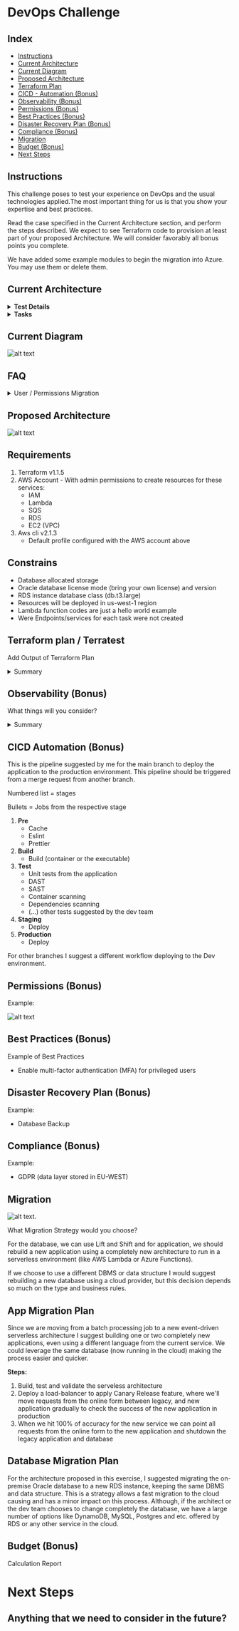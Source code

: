 # DevOps Challenge

## Index

* [Instructions](#instructions)
* [Current Architecture](#current-architecture)
* [Current Diagram](#current-diagram)
* [Proposed Architecture](#proposed-architecture)
* [Terraform Plan](#terraform-plan-terratest)
* [CICD - Automation (Bonus)](#cicd-automation-bonus)
* [Observability (Bonus)](#observability-bonus)
* [Permissions (Bonus)](#permissions-bonus)
* [Best Practices (Bonus)](#best-practices-bonus)
* [Disaster Recovery Plan (Bonus)](#disaster-recovery-plan-bonus)
* [Compliance (Bonus)](#compliance-bonus)
* [Migration](#migration)
* [Budget (Bonus)](#budget-bonus)
* [Next Steps](#next-steps)

## Instructions

This challenge poses to test your experience on DevOps and the usual technologies applied.The most important thing for us is that you show your expertise and best practices.

Read the case specified in the Current Architecture section, and perform the steps described. We expect to see Terraform code to provision at least part of your proposed Architecture. We will consider favorably all bonus points you complete.

We have added some example modules to begin the migration into Azure. You may use them or delete them.


## Current Architecture
<details>
<summary><b>Test Details</b></summary>

---

Let’s imagine that a Bank has a monolithic architecture to handle the enrollment for new credit cards.
A potential customer will enter a bunch of data through some online forms.
Once a day there will be a batch processing job that will process all this
data. The job will trigger a monolithic application that extracts the day’s
data and run the following tasks.

• It will verify if it’s an existing customer and if it is, it will verify any
potential loans or red flags in case the customer is not eligible for a
new credit card.

• It will verify the customer’s identity. We reach an external API (e.g.
Equifax) to verify all the provided details are accurate and also verify
if there is any red flag.

• It will calculate the amount limit assigned for the credit card. It will
also auto-generate a new Credit Card number so the customer can
start using it right away until the actual credit card is received.

All the data is currently persisted on an on-premise Oracle DB. This DB
holds all the personal data the user inputs in the forms and also additional
data that will help to calculate his/her credit rating.

#### The Goal
As a company-wide initiative, we’ve been asked to
1. Migrate all our systems to a cloud provider (You may plan for AWS, Google Cloud or Azure)
2. The company is shifting to event-driven architecture with microservices
</details>

<details>
<summary><b>Tasks</b></summary>

#### The Test

This test will mix some designs (text and diagrams are expected) and
some coding. We are absolutely not aiming to build this system. We just
want to test some relevant points we’ll explicitly point out.
1. Given the 2 goals we mentioned in the previous section, imagine a
new architecture including text, diagrams, and any other useful
resource.
2. How are you going to handle the migration of data? Design a
strategy (maybe using cloud resources o anything else?) and tell us
about it.
3. Let’s assume the current DB is a traditional Oracle relational DB.
Write all the necessary scripts to migrate this data to a new DB in
the cloud. There are several options. Please explain which one you
choose and why.
4. Given the new architecture you designed let’s assume we’ll provision
new resources through Terraform. Build some of the most important
infrastructure with Terraform and build the plan for it.
5. (Bonus) What kind of monitoring would be relevant to add? What kind of
resources would be helpful to achieve this?
6. (Bonus) Give special attention how to handle exceptions if the job
stops for any reason. How do we recover? How will the deployment
process will be? Also, think about permissions, how are we giving the
cloud resources permissions?

We are expecting:
1. A detailed explanation for each step
2. The reasons to choose each resource in the cloud.
3. Details on how those resources work. 
---
</details>

## Current Diagram
![alt text](/images/current_example.png "Current diagram")

## FAQ

<details>
<summary>User / Permissions Migration</summary>

```
Are the users using auth/authentication federated service? SSO auth?

User’s apply through filling out forms without the necessity of creating an account with the bank (it is open to anyone)
so there should be no auth involved.
In the future we might incorporate federated auth that will allow us to fill out some information that we currently
request to users. So any prep work for the future would be great.
```
</details>


## Proposed Architecture

![alt text](/images/proposed_example.png "Proposed diagram")

## Requirements

1. Terraform v1.1.5
2. AWS Account - With admin permissions to create resources for these services:
    * IAM
    * Lambda
    * SQS
    * RDS
    * EC2 (VPC)
3. Aws cli v2.1.3 
    * Default profile configured with the AWS account above


## Constrains

- Database allocated storage
- Oracle database license mode (bring your own license) and version
- RDS instance database class (db.t3.large)
- Resources will be deployed in us-west-1 region
- Lambda function codes are just a hello world example
- Were Endpoints/services for each task were not created



## Terraform plan / Terratest

Add Output of Terraform Plan
<details>
<summary>Summary</summary>
  
```

------------------------------------------------------------------------
------------------------------------------------------------------------

Terraform used the selected providers to generate the following execution plan. Resource actions are indicated with the following symbols:
  + create
 <= read (data resources)

Terraform will perform the following actions:

  # module.sqs_lambda.aws_apigatewayv2_api.main_apigateway will be created
  + resource "aws_apigatewayv2_api" "main_apigateway" {
      + api_endpoint                 = (known after apply)
      + api_key_selection_expression = "$request.header.x-api-key"
      + arn                          = (known after apply)
      + execution_arn                = (known after apply)
      + id                           = (known after apply)
      + name                         = "main_http_api"
      + protocol_type                = "HTTP"
      + route_selection_expression   = "$request.method $request.path"
      + tags_all                     = {
          + "Environment" = "dev"
          + "ManagedBy"   = "Terraform"
          + "Project"     = "SQS Lambda RDS Test"
        }
    }

  # module.sqs_lambda.aws_apigatewayv2_integration.main_apigateway_integration will be created
  + resource "aws_apigatewayv2_integration" "main_apigateway_integration" {
      + api_id                                    = (known after apply)
      + connection_type                           = "INTERNET"
      + id                                        = (known after apply)
      + integration_method                        = "ANY"
      + integration_response_selection_expression = (known after apply)
      + integration_type                          = "HTTP_PROXY"
      + integration_uri                           = "https://example.com/{proxy}"
      + payload_format_version                    = "1.0"
      + timeout_milliseconds                      = (known after apply)
    }

  # module.sqs_lambda.aws_apigatewayv2_route.main_apigateway_route will be created
  + resource "aws_apigatewayv2_route" "main_apigateway_route" {
      + api_id             = (known after apply)
      + api_key_required   = false
      + authorization_type = "NONE"
      + id                 = (known after apply)
      + route_key          = "ANY /{proxy+}"
      + target             = (known after apply)
    }

  # module.sqs_lambda.aws_db_instance.default will be created
  + resource "aws_db_instance" "default" {
      + address                               = (known after apply)
      + allocated_storage                     = 10
      + apply_immediately                     = (known after apply)
      + arn                                   = (known after apply)
      + auto_minor_version_upgrade            = true
      + availability_zone                     = (known after apply)
      + backup_retention_period               = (known after apply)
      + backup_window                         = (known after apply)
      + ca_cert_identifier                    = (known after apply)
      + character_set_name                    = (known after apply)
      + copy_tags_to_snapshot                 = false
      + db_subnet_group_name                  = (known after apply)
      + delete_automated_backups              = true
      + endpoint                              = (known after apply)
      + engine                                = "oracle-ee"
      + engine_version                        = "19.0.0.0.ru-2020-10.rur-2020-10.r1"
      + engine_version_actual                 = (known after apply)
      + hosted_zone_id                        = (known after apply)
      + id                                    = (known after apply)
      + identifier                            = "myoracle"
      + identifier_prefix                     = (known after apply)
      + instance_class                        = "db.t3.large"
      + kms_key_id                            = (known after apply)
      + latest_restorable_time                = (known after apply)
      + license_model                         = "bring-your-own-license"
      + maintenance_window                    = (known after apply)
      + monitoring_interval                   = 0
      + monitoring_role_arn                   = (known after apply)
      + multi_az                              = (known after apply)
      + name                                  = "myoracle"
      + nchar_character_set_name              = (known after apply)
      + option_group_name                     = (known after apply)
      + parameter_group_name                  = (known after apply)
      + password                              = (sensitive value)
      + performance_insights_enabled          = false
      + performance_insights_kms_key_id       = (known after apply)
      + performance_insights_retention_period = (known after apply)
      + port                                  = 1521
      + publicly_accessible                   = false
      + replicas                              = (known after apply)
      + resource_id                           = (known after apply)
      + skip_final_snapshot                   = true
      + snapshot_identifier                   = (known after apply)
      + status                                = (known after apply)
      + storage_type                          = (known after apply)
      + tags_all                              = {
          + "Environment" = "dev"
          + "ManagedBy"   = "Terraform"
          + "Project"     = "SQS Lambda RDS Test"
        }
      + timezone                              = (known after apply)
      + username                              = "whoiami"
      + vpc_security_group_ids                = (known after apply)
    }

  # module.sqs_lambda.aws_db_subnet_group.rds_subnet_group will be created
  + resource "aws_db_subnet_group" "rds_subnet_group" {
      + arn         = (known after apply)
      + description = "Managed by Terraform"
      + id          = (known after apply)
      + name        = "db_myoracle_subnet"
      + name_prefix = (known after apply)
      + subnet_ids  = (known after apply)
      + tags        = {
          + "Name" = "test_vpc"
        }
      + tags_all    = {
          + "Environment" = "dev"
          + "ManagedBy"   = "Terraform"
          + "Name"        = "test_vpc"
          + "Project"     = "SQS Lambda RDS Test"
        }
    }

  # module.sqs_lambda.aws_iam_role.run_sqs_dequeue will be created
  + resource "aws_iam_role" "run_sqs_dequeue" {
      + arn                   = (known after apply)
      + assume_role_policy    = jsonencode(
            {
              + Statement = [
                  + {
                      + Action    = "sts:AssumeRole"
                      + Effect    = "Allow"
                      + Principal = {
                          + Service = "lambda.amazonaws.com"
                        }
                      + Sid       = ""
                    },
                ]
              + Version   = "2012-10-17"
            }
        )
      + create_date           = (known after apply)
      + force_detach_policies = false
      + id                    = (known after apply)
      + managed_policy_arns   = (known after apply)
      + max_session_duration  = 3600
      + name                  = "dequeue_function-iam-role"
      + name_prefix           = (known after apply)
      + path                  = "/"
      + tags_all              = {
          + "Environment" = "dev"
          + "ManagedBy"   = "Terraform"
          + "Project"     = "SQS Lambda RDS Test"
        }
      + unique_id             = (known after apply)

      + inline_policy {
          + name   = "dequeue_function-iam-policy"
          + policy = jsonencode(
                {
                  + Statement = [
                      + {
                          + Action   = [
                              + "sqs:ChangeMessageVisibility",
                              + "sqs:ReceiveMessage",
                            ]
                          + Effect   = "Allow"
                          + Resource = "arn:aws:sqs:*:*:enqueue_function"
                        },
                    ]
                  + Version   = "2012-10-17"
                }
            )
        }
    }

  # module.sqs_lambda.aws_iam_role.run_sqs_enqueue will be created
  + resource "aws_iam_role" "run_sqs_enqueue" {
      + arn                   = (known after apply)
      + assume_role_policy    = jsonencode(
            {
              + Statement = [
                  + {
                      + Action    = "sts:AssumeRole"
                      + Effect    = "Allow"
                      + Principal = {
                          + Service = "lambda.amazonaws.com"
                        }
                      + Sid       = ""
                    },
                ]
              + Version   = "2012-10-17"
            }
        )
      + create_date           = (known after apply)
      + force_detach_policies = false
      + id                    = (known after apply)
      + managed_policy_arns   = (known after apply)
      + max_session_duration  = 3600
      + name                  = "enqueue_function-iam-role"
      + name_prefix           = (known after apply)
      + path                  = "/"
      + tags_all              = {
          + "Environment" = "dev"
          + "ManagedBy"   = "Terraform"
          + "Project"     = "SQS Lambda RDS Test"
        }
      + unique_id             = (known after apply)

      + inline_policy {
          + name   = "enqueue_function-iam-policy"
          + policy = jsonencode(
                {
                  + Statement = [
                      + {
                          + Action   = [
                              + "sqs:SendMessage",
                              + "sqs:ChangeMessageVisibility",
                            ]
                          + Effect   = "Allow"
                          + Resource = "arn:aws:sqs:*:*:enqueue_function"
                        },
                    ]
                  + Version   = "2012-10-17"
                }
            )
        }
    }

  # module.sqs_lambda.aws_security_group.rds_sg will be created
  + resource "aws_security_group" "rds_sg" {
      + arn                    = (known after apply)
      + description            = "Managed by Terraform"
      + egress                 = [
          + {
              + cidr_blocks      = [
                  + "10.0.0.0/16",
                ]
              + description      = ""
              + from_port        = 0
              + ipv6_cidr_blocks = []
              + prefix_list_ids  = []
              + protocol         = "-1"
              + security_groups  = []
              + self             = false
              + to_port          = 0
            },
        ]
      + id                     = (known after apply)
      + ingress                = [
          + {
              + cidr_blocks      = [
                  + "10.0.0.0/16",
                ]
              + description      = ""
              + from_port        = 1521
              + ipv6_cidr_blocks = []
              + prefix_list_ids  = []
              + protocol         = "tcp"
              + security_groups  = []
              + self             = false
              + to_port          = 1521
            },
        ]
      + name                   = "test_vpc-rds-sg"
      + name_prefix            = (known after apply)
      + owner_id               = (known after apply)
      + revoke_rules_on_delete = false
      + tags                   = {
          + "Name" = "test_vpc"
        }
      + tags_all               = {
          + "Environment" = "dev"
          + "ManagedBy"   = "Terraform"
          + "Name"        = "test_vpc"
          + "Project"     = "SQS Lambda RDS Test"
        }
      + vpc_id                 = (known after apply)
    }

  # module.sqs_lambda.aws_subnet.rds_subnet_b will be created
  + resource "aws_subnet" "rds_subnet_b" {
      + arn                                            = (known after apply)
      + assign_ipv6_address_on_creation                = false
      + availability_zone                              = "us-west-1b"
      + availability_zone_id                           = (known after apply)
      + cidr_block                                     = "10.0.0.0/24"
      + enable_dns64                                   = false
      + enable_resource_name_dns_a_record_on_launch    = false
      + enable_resource_name_dns_aaaa_record_on_launch = false
      + id                                             = (known after apply)
      + ipv6_cidr_block_association_id                 = (known after apply)
      + ipv6_native                                    = false
      + map_public_ip_on_launch                        = false
      + owner_id                                       = (known after apply)
      + private_dns_hostname_type_on_launch            = (known after apply)
      + tags                                           = {
          + "Name" = "test_vpc"
        }
      + tags_all                                       = {
          + "Environment" = "dev"
          + "ManagedBy"   = "Terraform"
          + "Name"        = "test_vpc"
          + "Project"     = "SQS Lambda RDS Test"
        }
      + vpc_id                                         = (known after apply)
    }

  # module.sqs_lambda.aws_subnet.rds_subnet_c will be created
  + resource "aws_subnet" "rds_subnet_c" {
      + arn                                            = (known after apply)
      + assign_ipv6_address_on_creation                = false
      + availability_zone                              = "us-west-1c"
      + availability_zone_id                           = (known after apply)
      + cidr_block                                     = "10.0.1.0/24"
      + enable_dns64                                   = false
      + enable_resource_name_dns_a_record_on_launch    = false
      + enable_resource_name_dns_aaaa_record_on_launch = false
      + id                                             = (known after apply)
      + ipv6_cidr_block_association_id                 = (known after apply)
      + ipv6_native                                    = false
      + map_public_ip_on_launch                        = false
      + owner_id                                       = (known after apply)
      + private_dns_hostname_type_on_launch            = (known after apply)
      + tags                                           = {
          + "Name" = "test_vpc"
        }
      + tags_all                                       = {
          + "Environment" = "dev"
          + "ManagedBy"   = "Terraform"
          + "Name"        = "test_vpc"
          + "Project"     = "SQS Lambda RDS Test"
        }
      + vpc_id                                         = (known after apply)
    }

  # module.sqs_lambda.aws_vpc.rds_vpc will be created
  + resource "aws_vpc" "rds_vpc" {
      + arn                                  = (known after apply)
      + cidr_block                           = "10.0.0.0/16"
      + default_network_acl_id               = (known after apply)
      + default_route_table_id               = (known after apply)
      + default_security_group_id            = (known after apply)
      + dhcp_options_id                      = (known after apply)
      + enable_classiclink                   = (known after apply)
      + enable_classiclink_dns_support       = (known after apply)
      + enable_dns_hostnames                 = (known after apply)
      + enable_dns_support                   = true
      + id                                   = (known after apply)
      + instance_tenancy                     = "default"
      + ipv6_association_id                  = (known after apply)
      + ipv6_cidr_block                      = (known after apply)
      + ipv6_cidr_block_network_border_group = (known after apply)
      + main_route_table_id                  = (known after apply)
      + owner_id                             = (known after apply)
      + tags                                 = {
          + "Name" = "test_vpc"
        }
      + tags_all                             = {
          + "Environment" = "dev"
          + "ManagedBy"   = "Terraform"
          + "Name"        = "test_vpc"
          + "Project"     = "SQS Lambda RDS Test"
        }
    }

  # module.sqs_lambda.module.dequeue_lambda_function.aws_cloudwatch_log_group.lambda[0] will be created
  + resource "aws_cloudwatch_log_group" "lambda" {
      + arn               = (known after apply)
      + id                = (known after apply)
      + name              = "/aws/lambda/dequeue_function"
      + retention_in_days = 0
      + tags              = {
          + "Name" = "dev"
        }
      + tags_all          = {
          + "Environment" = "dev"
          + "ManagedBy"   = "Terraform"
          + "Name"        = "dev"
          + "Project"     = "SQS Lambda RDS Test"
        }
    }

  # module.sqs_lambda.module.dequeue_lambda_function.aws_lambda_function.this[0] will be created
  + resource "aws_lambda_function" "this" {
      + architectures                  = (known after apply)
      + arn                            = (known after apply)
      + description                    = "Function to enqueue the request to the SQS queue"
      + filename                       = "builds/aeca8b627d0b0cbf187d14b01d6cd6165c06510e7dc6abf52f080e2c7f7fdecf.zip"
      + function_name                  = "dequeue_function"
      + handler                        = "index.lambda_handler"
      + id                             = (known after apply)
      + invoke_arn                     = (known after apply)
      + last_modified                  = (known after apply)
      + memory_size                    = 128
      + package_type                   = "Zip"
      + publish                        = false
      + qualified_arn                  = (known after apply)
      + reserved_concurrent_executions = -1
      + role                           = (known after apply)
      + runtime                        = "nodejs14.x"
      + signing_job_arn                = (known after apply)
      + signing_profile_version_arn    = (known after apply)
      + source_code_hash               = "1Uj84ezkme0Xpvxy0fdyV8A1KwbXfMQYMJyD0YQtb6Y="
      + source_code_size               = (known after apply)
      + tags                           = {
          + "Name" = "dev"
        }
      + tags_all                       = {
          + "Environment" = "dev"
          + "ManagedBy"   = "Terraform"
          + "Name"        = "dev"
          + "Project"     = "SQS Lambda RDS Test"
        }
      + timeout                        = 3
      + version                        = (known after apply)

      + tracing_config {
          + mode = (known after apply)
        }
    }

  # module.sqs_lambda.module.dequeue_lambda_function.local_file.archive_plan[0] will be created
  + resource "local_file" "archive_plan" {
      + content              = jsonencode(
            {
              + artifacts_dir = "builds"
              + build_plan    = [
                  + [
                      + "zip",
                      + "./src/dequeue_function",
                      + null,
                    ],
                ]
              + filename      = "builds/aeca8b627d0b0cbf187d14b01d6cd6165c06510e7dc6abf52f080e2c7f7fdecf.zip"
              + runtime       = "nodejs14.x"
            }
        )
      + directory_permission = "0755"
      + file_permission      = "0644"
      + filename             = "builds/aeca8b627d0b0cbf187d14b01d6cd6165c06510e7dc6abf52f080e2c7f7fdecf.plan.json"
      + id                   = (known after apply)
    }

  # module.sqs_lambda.module.dequeue_lambda_function.null_resource.archive[0] will be created
  + resource "null_resource" "archive" {
      + id       = (known after apply)
      + triggers = {
          + "filename"  = "builds/aeca8b627d0b0cbf187d14b01d6cd6165c06510e7dc6abf52f080e2c7f7fdecf.zip"
          + "timestamp" = "1644181371776249000"
        }
    }

  # module.sqs_lambda.module.enqueue_lambda_function.aws_cloudwatch_log_group.lambda[0] will be created
  + resource "aws_cloudwatch_log_group" "lambda" {
      + arn               = (known after apply)
      + id                = (known after apply)
      + name              = "/aws/lambda/enqueue_function"
      + retention_in_days = 0
      + tags              = {
          + "Name" = "dev"
        }
      + tags_all          = {
          + "Environment" = "dev"
          + "ManagedBy"   = "Terraform"
          + "Name"        = "dev"
          + "Project"     = "SQS Lambda RDS Test"
        }
    }

  # module.sqs_lambda.module.enqueue_lambda_function.aws_lambda_function.this[0] will be created
  + resource "aws_lambda_function" "this" {
      + architectures                  = (known after apply)
      + arn                            = (known after apply)
      + description                    = "Function to enqueue the request to the SQS queue"
      + filename                       = "builds/584ce0a9df026caef51b1410a8019e086cd4816e00d6db80c479480923ef36f7.zip"
      + function_name                  = "enqueue_function"
      + handler                        = "index.lambda_handler"
      + id                             = (known after apply)
      + invoke_arn                     = (known after apply)
      + last_modified                  = (known after apply)
      + memory_size                    = 128
      + package_type                   = "Zip"
      + publish                        = false
      + qualified_arn                  = (known after apply)
      + reserved_concurrent_executions = -1
      + role                           = (known after apply)
      + runtime                        = "nodejs14.x"
      + signing_job_arn                = (known after apply)
      + signing_profile_version_arn    = (known after apply)
      + source_code_hash               = "zMBiJPTNXDFqKZUAvzSyNvGfeh0IC2B7jGiw/dR7ukw="
      + source_code_size               = (known after apply)
      + tags                           = {
          + "Name" = "dev"
        }
      + tags_all                       = {
          + "Environment" = "dev"
          + "ManagedBy"   = "Terraform"
          + "Name"        = "dev"
          + "Project"     = "SQS Lambda RDS Test"
        }
      + timeout                        = 3
      + version                        = (known after apply)

      + tracing_config {
          + mode = (known after apply)
        }
    }

  # module.sqs_lambda.module.enqueue_lambda_function.local_file.archive_plan[0] will be created
  + resource "local_file" "archive_plan" {
      + content              = jsonencode(
            {
              + artifacts_dir = "builds"
              + build_plan    = [
                  + [
                      + "zip",
                      + "./src/enqueue_function",
                      + null,
                    ],
                ]
              + filename      = "builds/584ce0a9df026caef51b1410a8019e086cd4816e00d6db80c479480923ef36f7.zip"
              + runtime       = "nodejs14.x"
            }
        )
      + directory_permission = "0755"
      + file_permission      = "0644"
      + filename             = "builds/584ce0a9df026caef51b1410a8019e086cd4816e00d6db80c479480923ef36f7.plan.json"
      + id                   = (known after apply)
    }

  # module.sqs_lambda.module.enqueue_lambda_function.null_resource.archive[0] will be created
  + resource "null_resource" "archive" {
      + id       = (known after apply)
      + triggers = {
          + "filename"  = "builds/584ce0a9df026caef51b1410a8019e086cd4816e00d6db80c479480923ef36f7.zip"
          + "timestamp" = "1644181371777057800"
        }
    }

  # module.sqs_lambda.module.sqs-with-dlq.data.aws_iam_policy_document.deadletter_queue will be read during apply
  # (config refers to values not yet known)
 <= data "aws_iam_policy_document" "deadletter_queue"  {
      + id   = (known after apply)
      + json = (known after apply)

      + statement {
          + actions   = [
              + "sqs:ChangeMessageVisibility",
              + "sqs:DeleteMessage",
              + "sqs:GetQueueAttributes",
              + "sqs:GetQueueUrl",
              + "sqs:ListQueueTags",
              + "sqs:ReceiveMessage",
              + "sqs:SendMessage",
            ]
          + effect    = "Allow"
          + resources = [
              + (known after apply),
            ]

          + principals {
              + identifiers = [
                  + "663840385700",
                ]
              + type        = "AWS"
            }
        }
    }

  # module.sqs_lambda.module.sqs-with-dlq.data.aws_iam_policy_document.queue will be read during apply
  # (config refers to values not yet known)
 <= data "aws_iam_policy_document" "queue"  {
      + id   = (known after apply)
      + json = (known after apply)

      + statement {
          + actions   = [
              + "sqs:ChangeMessageVisibility",
              + "sqs:DeleteMessage",
              + "sqs:GetQueueAttributes",
              + "sqs:GetQueueUrl",
              + "sqs:ListQueueTags",
              + "sqs:ReceiveMessage",
              + "sqs:SendMessage",
            ]
          + effect    = "Allow"
          + resources = [
              + (known after apply),
            ]

          + principals {
              + identifiers = [
                  + "663840385700",
                ]
              + type        = "AWS"
            }
        }
    }

  # module.sqs_lambda.module.sqs-with-dlq.aws_cloudwatch_metric_alarm.alarm will be created
  + resource "aws_cloudwatch_metric_alarm" "alarm" {
      + actions_enabled                       = true
      + alarm_actions                         = (known after apply)
      + alarm_description                     = "The main_queue main queue has a large number of queued items"
      + alarm_name                            = "main_queue-flood-alarm"
      + arn                                   = (known after apply)
      + comparison_operator                   = "GreaterThanOrEqualToThreshold"
      + dimensions                            = {
          + "QueueName" = "main_queue"
        }
      + evaluate_low_sample_count_percentiles = (known after apply)
      + evaluation_periods                    = 1
      + id                                    = (known after apply)
      + metric_name                           = "ApproximateNumberOfMessagesVisible"
      + namespace                             = "AWS/SQS"
      + period                                = 300
      + statistic                             = "Average"
      + tags                                  = {
          + "Environment" = "dev"
          + "Service"     = "main_queue"
        }
      + tags_all                              = {
          + "Environment" = "dev"
          + "ManagedBy"   = "Terraform"
          + "Project"     = "SQS Lambda RDS Test"
          + "Service"     = "main_queue"
        }
      + threshold                             = 50
      + treat_missing_data                    = "notBreaching"
    }

  # module.sqs_lambda.module.sqs-with-dlq.aws_cloudwatch_metric_alarm.deadletter_alarm will be created
  + resource "aws_cloudwatch_metric_alarm" "deadletter_alarm" {
      + actions_enabled                       = true
      + alarm_actions                         = (known after apply)
      + alarm_description                     = "Items are on the main_queue-dead-letter-queue queue"
      + alarm_name                            = "main_queue-dead-letter-queue-not-empty-alarm"
      + arn                                   = (known after apply)
      + comparison_operator                   = "GreaterThanOrEqualToThreshold"
      + dimensions                            = {
          + "QueueName" = "main_queue-dead-letter-queue"
        }
      + evaluate_low_sample_count_percentiles = (known after apply)
      + evaluation_periods                    = 1
      + id                                    = (known after apply)
      + metric_name                           = "ApproximateNumberOfMessagesVisible"
      + namespace                             = "AWS/SQS"
      + period                                = 300
      + statistic                             = "Average"
      + tags                                  = {
          + "Environment" = "dev"
          + "Service"     = "main_queue"
        }
      + tags_all                              = {
          + "Environment" = "dev"
          + "ManagedBy"   = "Terraform"
          + "Project"     = "SQS Lambda RDS Test"
          + "Service"     = "main_queue"
        }
      + threshold                             = 1
      + treat_missing_data                    = "notBreaching"
    }

  # module.sqs_lambda.module.sqs-with-dlq.aws_sns_topic.alarm will be created
  + resource "aws_sns_topic" "alarm" {
      + arn                         = (known after apply)
      + content_based_deduplication = false
      + fifo_topic                  = false
      + id                          = (known after apply)
      + name                        = "main_queue-alarm-topic"
      + name_prefix                 = (known after apply)
      + owner                       = (known after apply)
      + policy                      = (known after apply)
      + tags_all                    = {
          + "Environment" = "dev"
          + "ManagedBy"   = "Terraform"
          + "Project"     = "SQS Lambda RDS Test"
        }
    }

  # module.sqs_lambda.module.sqs-with-dlq.aws_sqs_queue.deadletter_queue will be created
  + resource "aws_sqs_queue" "deadletter_queue" {
      + arn                               = (known after apply)
      + content_based_deduplication       = false
      + deduplication_scope               = (known after apply)
      + delay_seconds                     = 0
      + fifo_queue                        = false
      + fifo_throughput_limit             = (known after apply)
      + id                                = (known after apply)
      + kms_data_key_reuse_period_seconds = 300
      + kms_master_key_id                 = "alias/aws/sqs"
      + max_message_size                  = 262144
      + message_retention_seconds         = 345600
      + name                              = "main_queue-dead-letter-queue"
      + name_prefix                       = (known after apply)
      + policy                            = (known after apply)
      + receive_wait_time_seconds         = 0
      + tags                              = {
          + "Environment" = "dev"
          + "Service"     = "main_queue"
        }
      + tags_all                          = {
          + "Environment" = "dev"
          + "ManagedBy"   = "Terraform"
          + "Project"     = "SQS Lambda RDS Test"
          + "Service"     = "main_queue"
        }
      + url                               = (known after apply)
      + visibility_timeout_seconds        = 43200
    }

  # module.sqs_lambda.module.sqs-with-dlq.aws_sqs_queue.queue will be created
  + resource "aws_sqs_queue" "queue" {
      + arn                               = (known after apply)
      + content_based_deduplication       = false
      + deduplication_scope               = (known after apply)
      + delay_seconds                     = 0
      + fifo_queue                        = false
      + fifo_throughput_limit             = (known after apply)
      + id                                = (known after apply)
      + kms_data_key_reuse_period_seconds = 300
      + kms_master_key_id                 = "alias/aws/sqs"
      + max_message_size                  = 262144
      + message_retention_seconds         = 345600
      + name                              = "main_queue"
      + name_prefix                       = (known after apply)
      + policy                            = (known after apply)
      + receive_wait_time_seconds         = 0
      + redrive_policy                    = (known after apply)
      + tags                              = {
          + "Environment" = "dev"
          + "Service"     = "main_queue"
        }
      + tags_all                          = {
          + "Environment" = "dev"
          + "ManagedBy"   = "Terraform"
          + "Project"     = "SQS Lambda RDS Test"
          + "Service"     = "main_queue"
        }
      + url                               = (known after apply)
      + visibility_timeout_seconds        = 43200
    }

  # module.sqs_lambda.module.sqs-with-dlq.aws_sqs_queue_policy.deadletter_queue will be created
  + resource "aws_sqs_queue_policy" "deadletter_queue" {
      + id        = (known after apply)
      + policy    = (known after apply)
      + queue_url = (known after apply)
    }

  # module.sqs_lambda.module.sqs-with-dlq.aws_sqs_queue_policy.queue will be created
  + resource "aws_sqs_queue_policy" "queue" {
      + id        = (known after apply)
      + policy    = (known after apply)
      + queue_url = (known after apply)
    }

Plan: 26 to add, 0 to change, 0 to destroy.


------------------------------------------------------------------------
------------------------------------------------------------------------

```
</details>

## Observability (Bonus)
What things will you consider?

<details>
<summary>Summary</summary>

1. **Availability**
    * What: Check if the lambda services or the database are available
    * Why: Useful for fast detection and resolution of the problem 
2. **Error Rates**
    * What: Check any 5xx or 4xx HTTP status response from the services
    * Why: Important to detect security or code anomalies from the services
3. **Traffic**
    * What: Track the number of requests for each service
    * Why: Useful to detect high workload, security attacks (like DDOS), or even to measure the right resources for the architecture

</details>

## CICD Automation (Bonus)

This is the pipeline suggested by me for the main branch to deploy the application to the production environment. This pipeline should be triggered from a merge request from another branch. 

Numbered list = stages

Bullets = Jobs from the respective stage

1. **Pre**
    - Cache
    - Eslint
    - Prettier
2. **Build**
    - Build (container or the executable)
3. **Test**
    - Unit tests from the application
    - DAST
    - SAST
    - Container scanning
    - Dependencies scanning
    - (...) other tests suggested by the dev team
4. **Staging**
    - Deploy
5. **Production**
    - Deploy

For other branches I suggest a different workflow deploying to the Dev environment.


## Permissions (Bonus)

Example:

![alt text](/images/example_permissions.png "Permissions")

## Best Practices (Bonus)
Example of Best Practices
* Enable multi-factor authentication (MFA) for privileged users


## Disaster Recovery Plan (Bonus)

Example:

* Database Backup


## Compliance (Bonus)
Example:
* GDPR (data layer stored in EU-WEST)

## Migration

![alt text](https://cdn-images-1.medium.com/max/1600/0*WW36nabYAh5wn2v3. "Migration").

What Migration Strategy would you choose?

For the database, we can use Lift and Shift and for application, we should rebuild a new application using a completely new architecture to run in a serverless environment (like AWS Lambda or Azure Functions).

If we choose to use a different DBMS or data structure I would suggest rebuilding a new database using a cloud provider, but this decision depends so much on the type and business rules.

## App Migration Plan

Since we are moving from a batch processing job to a new event-driven serverless architecture I suggest building one or two completely new applications, even using a different language from the current service. We could leverage the same database (now running in the cloud) making the process easier and quicker.

**Steps:**
1. Build, test and validate the serveless architecture
2. Deploy a load-balancer to apply Canary Release feature, where we'll move requests from the online form between legacy, and new application gradually to check the success of the new application in production
3. When we hit 100% of accuracy for the new service we can point all requests from the online form to the new application and shutdown the legacy application and database


## Database Migration Plan

For the architecture proposed in this exercise, I suggested migrating the on-premise Oracle database to a new RDS instance, keeping the same DBMS and data structure. This is a strategy allows a fast migration to the cloud causing and has a minor impact on this process. Although, if the architect or the dev team chooses to change completely the database, we have a large number of options like DynamoDB, MySQL, Postgres and etc. offered by RDS or any other service in the cloud.

## Budget (Bonus)

Calculation Report


# Next Steps

## Anything that we need to consider in the future?

